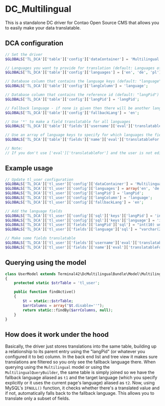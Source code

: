 DC_Multilingual
===============

This is a standalone DC driver for Contao Open Source CMS that allows you to easily make your data translatable.

## DCA configuration

```php
// Set the driver
$GLOBALS['TL_DCA']['table']['config']['dataContainer'] = 'Multilingual';

// Languages you want to provide for translation (default: Languages of all root pages)
$GLOBALS['TL_DCA']['table']['config']['languages'] = ['en', 'de', 'pl'];

// Database column that contains the language keys (default: "language")
$GLOBALS['TL_DCA']['table']['config']['langColumn'] = 'language';

// Database column that contains the reference id (default: "langPid")
$GLOBALS['TL_DCA']['table']['config']['langPid'] = 'langPid';

// Fallback language - if none is given then there will be another language "fallback" selectable from the dropdown
$GLOBALS['TL_DCA']['table']['config']['fallbackLang'] = 'en';

// Use '*' to make a field translatable for all languages
$GLOBALS['TL_DCA']['table']['fields']['username']['eval']['translatableFor'] = '*';

// Use an array of language keys to specify for which languages the field is translatable
$GLOBALS['TL_DCA']['table']['fields']['name']['eval']['translatableFor'] = ['de'];

// Note:
// If you don't use ['eval']['translatableFor'] and the user is not editing the fallback language, then the field will be hidden for all the languages
```

## Example usage

```php
// Update tl_user configuration
$GLOBALS['TL_DCA']['tl_user']['config']['dataContainer'] = 'Multilingual';
$GLOBALS['TL_DCA']['tl_user']['config']['languages'] = array('en', 'de', 'pl');
$GLOBALS['TL_DCA']['tl_user']['config']['langPid'] = 'langPid';
$GLOBALS['TL_DCA']['tl_user']['config']['langColumn'] = 'language';
$GLOBALS['TL_DCA']['tl_user']['config']['fallbackLang'] = 'en';

// Add the language fields
$GLOBALS['TL_DCA']['tl_user']['config']['sql']['keys']['langPid'] = 'index';
$GLOBALS['TL_DCA']['tl_user']['config']['sql']['keys']['language'] = 'index';
$GLOBALS['TL_DCA']['tl_user']['fields']['langPid']['sql'] = "int(10) unsigned NOT NULL default '0'";
$GLOBALS['TL_DCA']['tl_user']['fields']['language']['sql'] = "varchar(2) NOT NULL default ''";

// Make some fields translatable
$GLOBALS['TL_DCA']['tl_user']['fields']['username']['eval']['translatableFor'] = '*';
$GLOBALS['TL_DCA']['tl_user']['fields']['name']['eval']['translatableFor'] = array('de');
```

## Querying using the model

```php
class UserModel extends Terminal42\DcMultilingualBundle\Model\Multilingual
{
	protected static $strTable = 'tl_user';

	public function findActive()
	{
		$t = static::$strTable;
		$arrColumns = array("$t.disable=''");
		return static::findBy($arrColumns, null);
	}
}
```

## How does it work under the hood

Basically, the driver just stores translations into the same table, building up
a relationship to its parent entry using the "langPid" (or whatever you
configured it to be) column. In the back end list and tree view it makes sure
translations are filtered so you only see the fallback language there.
When querying using the `Multilingual` model or using the
`MultilingualQueryBuilder`, the same table is simply joined so we have the
fallback language aliased as `t1` and the target language (which you specify
 explicitly or it uses the current page's language) aliased as `t2`. Now, using
 MySQL's `IFNULL()` function, it checks whether there's a translated value and
 if not, automatically falls back to the fallback language. This allows you to
 translate only a subset of fields.
